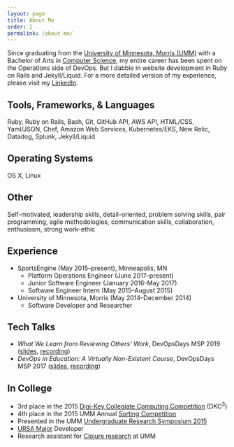 ```yaml
---
layout: page
title: About Me
order: 1
permalink: /about-me/
---
```


Since graduating from the [University of Minnesota, Morris (UMM)](https://morris.umn.edu/) with a Bachelor of Arts in [Computer Science](https://academics.morris.umn.edu/computer-science), my entire career has been spent on the Operations side of DevOps. But I dabble in website development in Ruby on Rails and Jekyll/Liquid. For a more detailed version of my experience, please visit my [LinkedIn](https://linkedin.com/in/emmasax4).

## Tools, Frameworks, & Languages

Ruby, Ruby on Rails, Bash, Git, GitHub API, AWS API, HTML/CSS, Yaml/JSON, Chef, Amazon Web Services, Kubernetes/EKS, New Relic, Datadog, Splunk, Jekyll/Liquid

## Operating Systems

OS X, Linux

## Other

Self-motivated, leadership skills, detail-oriented, problem solving skills, pair programming, agile methodologies, communication skills, collaboration, enthusiasm, strong work-ethic

## Experience

* SportsEngine (May 2015–present), Minneapolis, MN
  * Platform Operations Engineer (June 2017–present)
  * Junior Software Engineer (January 2016–May 2017)
  * Software Engineer Intern (May 2015–August 2015)
* University of Minnesota, Morris (May 2014–December 2014)
  * Software Developer and Researcher

## Tech Talks

* _What We Learn from Reviewing Others' Work_, DevOpsDays MSP 2019 (<a href="/assets/resources/DevOpsDays-MSP-20190806.pdf" target="_blank">slides</a>, [recording](https://devopsdays.org/events/2019-minneapolis/program/emma-sax/))
* _DevOps in Education: A Virtually Non-Existent Course_, DevOpsDays MSP 2017 (<a href="/assets/resources/DevOpsDays-MSP-20170725.pdf" target="_blank">slides</a>, [recording](https://devopsdays.org/events/2017-minneapolis/program/emma-sax/))

## In College

* 3rd place in the 2015 [Digi-Key Collegiate Computing Competition](https://www.digikey.com/en/resources/edu/dkc3-computing-competition) (DKC<sup>3</sup>)
* 4th place in the 2015 UMM Annual [Sorting Competition](https://github.com/elenam/SortingCompetitionMaterials2015)
* Presented in the UMM [Undergraduate Research Symposium 2015](https://academics.morris.umn.edu/opportunities/undergraduate-research-symposium)
* [URSA Major](https://github.com/emmasax4/UMM3601ursamajor) Developer
* Research assistant for [Clojure research](https://github.com/Clojure-Intro-Course) at UMM
